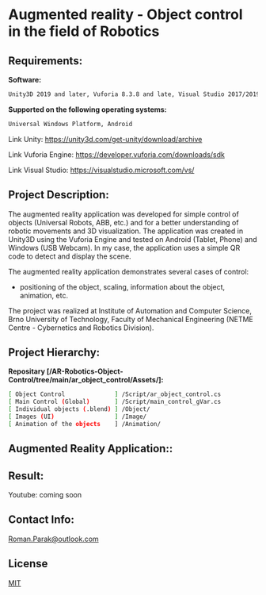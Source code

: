 # Augmented reality - Object control in the field of Robotics

## Requirements:

**Software:**
```bash
Unity3D 2019 and later, Vuforia 8.3.8 and late, Visual Studio 2017/2019
```
**Supported on the following operating systems:**
```bash
Universal Windows Platform, Android
```

Link Unity: https://unity3d.com/get-unity/download/archive

Link Vuforia Engine: https://developer.vuforia.com/downloads/sdk

Link Visual Studio: https://visualstudio.microsoft.com/vs/

## Project Description:
The augmented reality application was developed for simple control of objects (Universal Robots, ABB, etc.) and for a better understanding of robotic movements and 3D visualization. The application was created in Unity3D using the Vuforia Engine and tested on Android (Tablet, Phone) and Windows (USB Webcam). In my case, the application uses a simple QR code to detect and display the scene.

The augmented reality application demonstrates several cases of control:
- positioning of the object, scaling, information about the object, animation, etc.

The project was realized at Institute of Automation and Computer Science, Brno University of Technology, Faculty of Mechanical Engineering (NETME Centre - Cybernetics and Robotics Division).

## Project Hierarchy:
**Repositary [/AR-Robotics-Object-Control/tree/main/ar_object_control/Assets/]:**
```bash
[ Object Control              ] /Script/ar_object_control.cs
[ Main Control (Global)       ] /Script/main_control_gVar.cs
[ Individual objects (.blend) ] /Object/
[ Images (UI)                 ] /Image/
[ Animation of the objects    ] /Animation/
```

## Augmented Reality Application::


## Result:

Youtube: coming soon

## Contact Info:
Roman.Parak@outlook.com

## License
[MIT](https://choosealicense.com/licenses/mit/)
